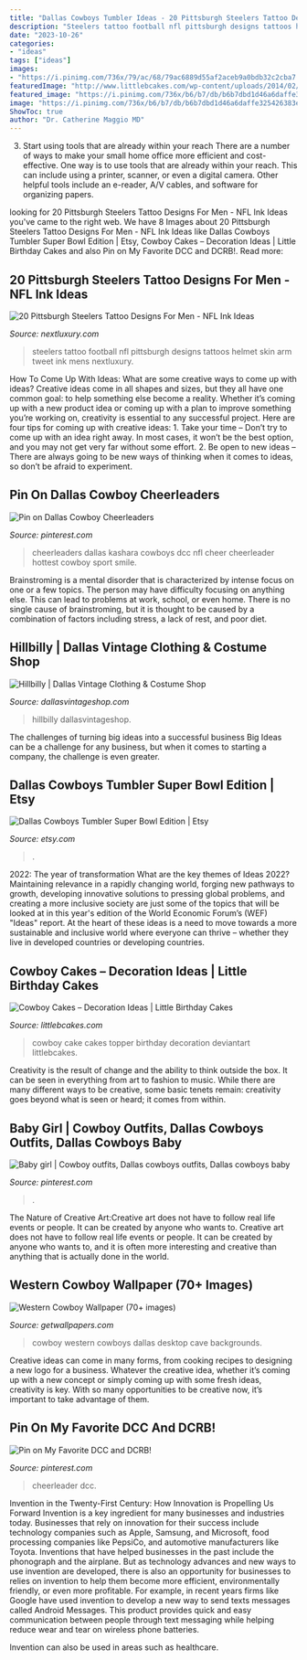 ```yaml
---
title: "Dallas Cowboys Tumbler Ideas - 20 Pittsburgh Steelers Tattoo Designs For Men"
description: "Steelers tattoo football nfl pittsburgh designs tattoos helmet skin arm tweet ink mens nextluxury"
date: "2023-10-26"
categories:
- "ideas"
tags: ["ideas"]
images:
- "https://i.pinimg.com/736x/79/ac/68/79ac6889d55af2aceb9a0bdb32c2cba7.jpg"
featuredImage: "http://www.littlebcakes.com/wp-content/uploads/2014/02/Cowboy-Cake-Ideas.jpg"
featured_image: "https://i.pinimg.com/736x/b6/b7/db/b6b7dbd1d46a6daffe325426383ecbe9.jpg"
image: "https://i.pinimg.com/736x/b6/b7/db/b6b7dbd1d46a6daffe325426383ecbe9.jpg"
ShowToc: true
author: "Dr. Catherine Maggio MD"
---
```



3) Start using tools that are already within your reach
There are a number of ways to make your small home office more efficient and cost-effective. One way is to use tools that are already within your reach. This can include using a printer, scanner, or even a digital camera. Other helpful tools include an e-reader, A/V cables, and software for organizing papers.

	

		
looking for 20 Pittsburgh Steelers Tattoo Designs For Men - NFL Ink Ideas you've came to the right web. We have 8 Images about 20 Pittsburgh Steelers Tattoo Designs For Men - NFL Ink Ideas like Dallas Cowboys Tumbler Super Bowl Edition | Etsy, Cowboy Cakes – Decoration Ideas | Little Birthday Cakes and also Pin on My Favorite DCC and DCRB!. Read more:
		
    
## 20 Pittsburgh Steelers Tattoo Designs For Men - NFL Ink Ideas

<img loading=lazy src="http://nextluxury.com/wp-content/uploads/torn-skin-guys-football-helmet-nfl-pittsburgh-steelers-tattoo-on-arm.jpg" onerror="this.onerror=null;this.src='https://tse4.mm.bing.net/th?id=OIP.IlEr8w8YgiTPnM-iaN1UZgHaHa&amp;pid=15.1';" alt="20 Pittsburgh Steelers Tattoo Designs For Men - NFL Ink Ideas">

_Source: nextluxury.com_

>steelers tattoo football nfl pittsburgh designs tattoos helmet skin arm tweet ink mens nextluxury. 

	

How To Come Up With Ideas: What are some creative ways to come up with ideas?
Creative ideas come in all shapes and sizes, but they all have one common goal: to help something else become a reality. Whether it’s coming up with a new product idea or coming up with a plan to improve something you’re working on, creativity is essential to any successful project. Here are four tips for coming up with creative ideas: 1. Take your time – Don’t try to come up with an idea right away. In most cases, it won’t be the best option, and you may not get very far without some effort. 2. Be open to new ideas – There are always going to be new ways of thinking when it comes to ideas, so don’t be afraid to experiment. 
    
## Pin On Dallas Cowboy Cheerleaders

<img loading=lazy src="https://i.pinimg.com/736x/79/ac/68/79ac6889d55af2aceb9a0bdb32c2cba7.jpg" onerror="this.onerror=null;this.src='https://tse3.mm.bing.net/th?id=OIP.E0cXfwwiUcaObwQdify-HwHaLH&amp;pid=15.1';" alt="Pin on Dallas Cowboy Cheerleaders">

_Source: pinterest.com_

>cheerleaders dallas kashara cowboys dcc nfl cheer cheerleader hottest cowboy sport smile. 

	

Brainstroming is a mental disorder that is characterized by intense focus on one or a few topics. The person may have difficulty focusing on anything else. This can lead to problems at work, school, or even home. There is no single cause of brainstroming, but it is thought to be caused by a combination of factors including stress, a lack of rest, and poor diet.

    
## Hillbilly | Dallas Vintage Clothing &amp; Costume Shop

<img loading=lazy src="http://dallasvintageshop.com/wp-content/uploads/sm-DSC04669.jpg" onerror="this.onerror=null;this.src='https://tse3.mm.bing.net/th?id=OIP.J8TCy9f7TM-3wVONu75f3AAAAA&amp;pid=15.1';" alt="Hillbilly | Dallas Vintage Clothing &amp; Costume Shop">

_Source: dallasvintageshop.com_

>hillbilly dallasvintageshop. 

	

The challenges of turning big ideas into a successful business
Big Ideas can be a challenge for any business, but when it comes to starting a company, the challenge is even greater.

    
## Dallas Cowboys Tumbler Super Bowl Edition | Etsy

<img loading=lazy src="https://i.etsystatic.com/23143897/r/il/ed1401/2451469237/il_794xN.2451469237_gs5s.jpg" onerror="this.onerror=null;this.src='https://tse4.mm.bing.net/th?id=OIP.BiKGDwdaJeH2VA1k9gKnMQHaJ4&amp;pid=15.1';" alt="Dallas Cowboys Tumbler Super Bowl Edition | Etsy">

_Source: etsy.com_

>. 

	

2022: The year of transformation
What are the key themes of Ideas 2022? Maintaining relevance in a rapidly changing world, forging new pathways to growth, developing innovative solutions to pressing global problems, and creating a more inclusive society are just some of the topics that will be looked at in this year's edition of the World Economic Forum’s (WEF) "Ideas" report. At the heart of these ideas is a need to move towards a more sustainable and inclusive world where everyone can thrive – whether they live in developed countries or developing countries.

    
## Cowboy Cakes – Decoration Ideas | Little Birthday Cakes

<img loading=lazy src="http://www.littlebcakes.com/wp-content/uploads/2014/02/Cowboy-Cake-Ideas.jpg" onerror="this.onerror=null;this.src='https://tse1.mm.bing.net/th?id=OIP.SwowEiBcfxsJ414qzpoUcQHaJ4&amp;pid=15.1';" alt="Cowboy Cakes – Decoration Ideas | Little Birthday Cakes">

_Source: littlebcakes.com_

>cowboy cake cakes topper birthday decoration deviantart littlebcakes. 

	

Creativity is the result of change and the ability to think outside the box. It can be seen in everything from art to fashion to music. While there are many different ways to be creative, some basic tenets remain: creativity goes beyond what is seen or heard; it comes from within.

    
## Baby Girl | Cowboy Outfits, Dallas Cowboys Outfits, Dallas Cowboys Baby

<img loading=lazy src="https://i.pinimg.com/736x/b6/b7/db/b6b7dbd1d46a6daffe325426383ecbe9.jpg" onerror="this.onerror=null;this.src='https://tse2.mm.bing.net/th?id=OIP.2wL1SUhX33hcHG0UGxd4xwHaMe&amp;pid=15.1';" alt="Baby girl | Cowboy outfits, Dallas cowboys outfits, Dallas cowboys baby">

_Source: pinterest.com_

>. 

	

The Nature of Creative Art:Creative art does not have to follow real life events or people. It can be created by anyone who wants to.
Creative art does not have to follow real life events or people. It can be created by anyone who wants to, and it is often more interesting and creative than anything that is actually done in the world.

    
## Western Cowboy Wallpaper (70+ Images)

<img loading=lazy src="http://getwallpapers.com/wallpaper/full/7/5/0/29529.jpg" onerror="this.onerror=null;this.src='https://tse3.mm.bing.net/th?id=OIP.JihhgvBro_GWrrFSnlzjrAHaNK&amp;pid=15.1';" alt="Western Cowboy Wallpaper (70+ images)">

_Source: getwallpapers.com_

>cowboy western cowboys dallas desktop cave backgrounds. 

	

Creative ideas can come in many forms, from cooking recipes to designing a new logo for a business. Whatever the creative idea, whether it’s coming up with a new concept or simply coming up with some fresh ideas, creativity is key. With so many opportunities to be creative now, it’s important to take advantage of them.

    
## Pin On My Favorite DCC And DCRB!

<img loading=lazy src="https://i.pinimg.com/736x/6c/2b/78/6c2b78590b38112bbf6a0b2a789759f5--nba-cheerleaders-sport-football.jpg" onerror="this.onerror=null;this.src='https://tse2.mm.bing.net/th?id=OIP.oAnH33Ogd26xpFFhxS9fMQHaLH&amp;pid=15.1';" alt="Pin on My Favorite DCC and DCRB!">

_Source: pinterest.com_

>cheerleader dcc. 

	

Invention in the Twenty-First Century: How Innovation is Propelling Us Forward
Invention is a key ingredient for many businesses and industries today. Businesses that rely on innovation for their success include technology companies such as Apple, Samsung, and Microsoft, food processing companies like PepsiCo, and automotive manufacturers like Toyota. Inventions that have helped businesses in the past include the phonograph and the airplane.
But as technology advances and new ways to use invention are developed, there is also an opportunity for businesses to relies on invention to help them become more efficient, environmentally friendly, or even more profitable. For example, in recent years firms like Google have used invention to develop a new way to send texts messages called Android Messages. This product provides quick and easy communication between people through text messaging while helping reduce wear and tear on wireless phone batteries.

Invention can also be used in areas such as healthcare.

